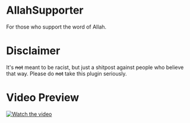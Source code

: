 # AllahSupporter
For those who support the word of Allah.

# Disclaimer 
It's ~~not~~ meant to be racist, but just a shitpost against
people who believe that way. Please do ~~not~~ take this plugin seriously.

# Video Preview
[![Watch the video](https://i.ibb.co/3WjDZh7/preview.png)](https://streamable.com/7x4kvp)
